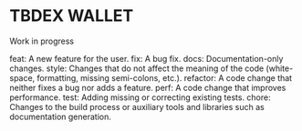 # TBDEX WALLET
Work in progress


feat: A new feature for the user.
fix: A bug fix.
docs: Documentation-only changes.
style: Changes that do not affect the meaning of the code (white-space, formatting, missing semi-colons, etc.).
refactor: A code change that neither fixes a bug nor adds a feature.
perf: A code change that improves performance.
test: Adding missing or correcting existing tests.
chore: Changes to the build process or auxiliary tools and libraries such as documentation generation.